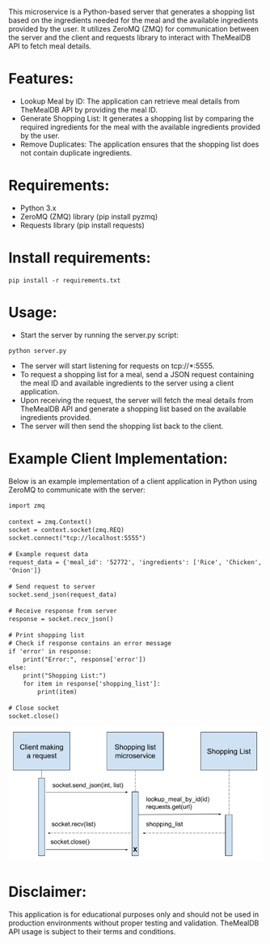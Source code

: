 This microservice is a Python-based server that generates a shopping list based on the ingredients needed for the meal and the available ingredients provided by the user. It utilizes ZeroMQ (ZMQ) for communication between the server and the client and requests library to interact with TheMealDB API to fetch meal details.

# Features:
* Lookup Meal by ID: The application can retrieve meal details from TheMealDB API by providing the meal ID.
* Generate Shopping List: It generates a shopping list by comparing the required ingredients for the meal with the available ingredients provided by the user.
* Remove Duplicates: The application ensures that the shopping list does not contain duplicate ingredients.

# Requirements:
* Python 3.x
* ZeroMQ (ZMQ) library (pip install pyzmq)
* Requests library (pip install requests)

# Install requirements:
```
pip install -r requirements.txt
```

# Usage:
* Start the server by running the server.py script:

```
python server.py
```

* The server will start listening for requests on tcp://*:5555.
* To request a shopping list for a meal, send a JSON request containing the meal ID and available ingredients to the server using a client application.
* Upon receiving the request, the server will fetch the meal details from TheMealDB API and generate a shopping list based on the available ingredients provided.
* The server will then send the shopping list back to the client.

# Example Client Implementation:
Below is an example implementation of a client application in Python using ZeroMQ to communicate with the server:

```
import zmq

context = zmq.Context()
socket = context.socket(zmq.REQ)
socket.connect("tcp://localhost:5555")

# Example request data
request_data = {'meal_id': '52772', 'ingredients': ['Rice', 'Chicken', 'Onion']}

# Send request to server
socket.send_json(request_data)

# Receive response from server
response = socket.recv_json()

# Print shopping list
# Check if response contains an error message
if 'error' in response:
    print("Error:", response['error'])
else:
    print("Shopping List:")
    for item in response['shopping_list']:
        print(item)

# Close socket
socket.close()
```

![UML diagram](uml-diagram.png)

# Disclaimer:
This application is for educational purposes only and should not be used in production environments without proper testing and validation. TheMealDB API usage is subject to their terms and conditions.
